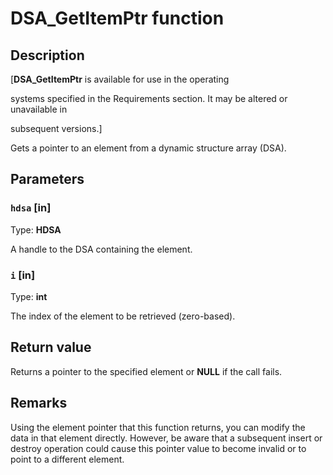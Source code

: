 # DSA_GetItemPtr function

## Description

[**DSA_GetItemPtr** is available for use in the operating

systems specified in the Requirements section. It may be altered or unavailable in

subsequent versions.]

Gets a pointer to an element from a dynamic structure array (DSA).

## Parameters

### `hdsa` [in]

Type: **HDSA**

A handle to the DSA containing the element.

### `i` [in]

Type: **int**

The index of the element to be retrieved (zero-based).

## Return value

Returns a pointer to the specified element or **NULL** if the call fails.

## Remarks

Using the element pointer that this function returns, you can modify the data in that element directly. However, be aware that a subsequent insert or destroy operation could cause this pointer value to become invalid or to point to a different element.
